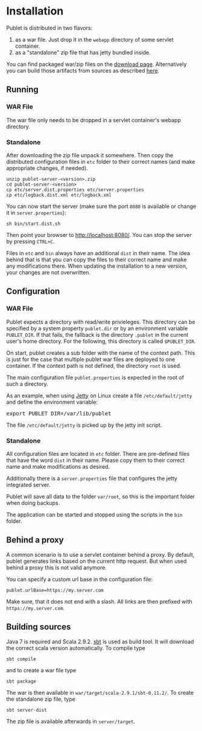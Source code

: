 # Installation

Publet is distributed in two flavors:

1. as a war file. Just drop it in the `webapp` directory of some servlet container.
2. as a "standalone" zip file that has jetty bundled inside.

You can find packaged war/zip files on the [download
page](https://eknet.org/main/projects/publet/download.html). Alternatively you can
build those artifacts from sources as described [here](#Building_sources).

## Running

### WAR File

The war file only needs to be dropped in a servlet container's webapp
directory.

### Standalone

After downloading the zip file unpack it somewhere. Then copy the distributed
configuration files in `etc` folder to their correct names (and make
appropriate changes, if needed).

    unzip publet-server-<version>.zip
    cd publet-server-<version>
    cp etc/server.dist.properties etc/server.properties
    cp etc/logback.dist.xml etc/logback.xml

You can now start the server (make sure the port `8080` is available or change
it in `server.properties`):

    sh bin/start.dist.sh

Then point your browser to <http://localhost:8080/>. You can stop the server
by pressing `CTRL+C`.

Files in `etc` and `bin` always have an additional `dist` in their name. The
idea behind that is that you can copy the files to their correct name and make
any modifications there. When updating the installation to a new version, your
changes are not overwritten.

## Configuration

### WAR File

Publet expects a directory with read/write privieleges. This directory can be
specified by a system property `publet.dir` or by an environment variable
`PUBLET_DIR`. If that fails, the fallback is the directory `.publet` in the
current user's home directory. For the following, this directory is called
`$PUBLET_DIR`.

On start, publet creates a sub folder with the name of the context path. This
is just for the case that multiple publet war files are deployed to one
container. If the context path is not defined, the directory `root` is used.

The main configuration file `publet.properties` is expected in the root of
such a directory.

As an example, when using [Jetty](http://www.eclipse.org/jetty/) on Linux
create a file `/etc/default/jetty` and define the environment variable:

<pre>
export PUBLET_DIR=/var/lib/publet
</pre>

The file `/etc/default/jetty` is picked up by the jetty init script.

### Standalone

All configuration files are located in `etc` folder. There are pre-defined
files that have the word `dist` in their name. Please copy them to their
correct name and make modifications as desired.

Additionally there is a `server.properties` file that configures the jetty
integrated server.

Publet will save all data to the folder `var/root`, so this is the important
folder when doing backups.

The application can be started and stopped using the scripts in the `bin`
folder.

## Behind a proxy

A common scenario is to use a servlet container behind a proxy. By default,
publet generates links based on the current http request. But when used behind
a proxy this is not valid anymore.

You can specify a custom url base in the configuration file:

    publet.urlBase=https://my.server.com

Make sure, that it does not end with a slash. All links are then prefixed with
`https://my.server.com`.

## Building sources

Java 7 is required and Scala 2.9.2. [sbt](http://www.scala-sbt.org/) is used
as build tool. It will download the correct scala version automatically. To
compile type

    sbt compile

and to create a war file type

    sbt package

The war is then available in `war/target/scala-2.9.1/sbt-0.11.2/`. To create
the standalone zip file, type

    sbt server-dist

The zip file is available afterwards in `server/target`.
